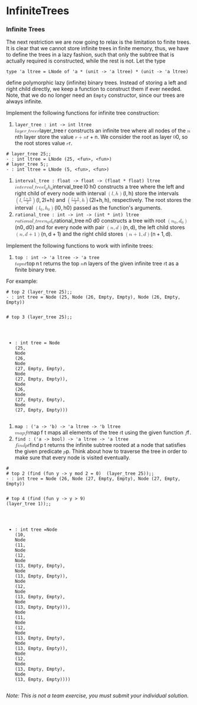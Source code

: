 # InfiniteTrees
<div _ngcontent-bkf-c211="" id="programming-exercise-instructions-content" class="guided-tour instructions__content__markdown markdown-preview"><h3 id="infinitetrees">Infinite Trees</h3>
<p>The next restriction we are now going to relax is the limitation to finite trees. It is clear that we cannot store infinite trees in finite memory, thus, we have to define the trees in a lazy fashion, such that only the subtree that is actually required is constructed, while the rest is not. Let the type</p>
<pre class="ocaml language-ocaml"><code class="hljs ocaml language-ocaml"><span class="hljs-keyword">type</span> <span class="hljs-symbol">'a</span> ltree = <span class="hljs-type">LNode</span> <span class="hljs-keyword">of</span> <span class="hljs-symbol">'a</span> * (<span class="hljs-built_in">unit</span> -&gt; <span class="hljs-symbol">'a</span> ltree) * (<span class="hljs-built_in">unit</span> -&gt; <span class="hljs-symbol">'a</span> ltree)
</code></pre>
<p>define polymorphic lazy (infinite) binary trees. Instead of storing a left and right child directly, we keep a function to construct them if ever needed. Note, that we do no longer need an <code>Empty</code> constructor, since our trees are always infinite.</p>
<p>Implement the following functions for infinite tree construction:</p>
<ol>
<li><code>layer_tree : int -&gt; int ltree</code><br>
<span><span class="katex"><span class="katex-mathml"><math><mrow><mrow><mi mathvariant="monospace">l</mi><mi mathvariant="monospace">a</mi><mi mathvariant="monospace">y</mi><mi mathvariant="monospace">e</mi><mi mathvariant="monospace">r</mi><mi mathvariant="monospace">_</mi><mi mathvariant="monospace">t</mi><mi mathvariant="monospace">r</mi><mi mathvariant="monospace">e</mi><mi mathvariant="monospace">e</mi></mrow>&amp;MediumSpace;<mi>r</mi></mrow>\mathtt{layer\_tree}\: r</math></span><span aria-hidden="true" class="katex-html"><span class="base"><span style="height: 0.83333em; vertical-align: -0.22222em;" class="strut"></span><span class="mord"><span class="mord mathtt">l</span><span class="mord mathtt">a</span><span class="mord mathtt">y</span><span class="mord mathtt">e</span><span class="mord mathtt">r</span><span class="mord mathtt">_</span><span class="mord mathtt">t</span><span class="mord mathtt">r</span><span class="mord mathtt">e</span><span class="mord mathtt">e</span></span><span style="margin-right: 0.222222em;" class="mspace"></span><span style="margin-right: 0.02778em;" class="mord mathdefault">r</span></span></span></span></span> constructs an infinite tree where all nodes of the <span><span class="katex"><span class="katex-mathml"><math><mrow><mi>n</mi></mrow>n</math></span><span aria-hidden="true" class="katex-html"><span class="base"><span style="height: 0.43056em; vertical-align: 0em;" class="strut"></span><span class="mord mathdefault">n</span></span></span></span></span>th layer store the value <span><span class="katex"><span class="katex-mathml"><math><mrow><mi>r</mi><mo>+</mo><mi>n</mi></mrow>r + n</math></span><span aria-hidden="true" class="katex-html"><span class="base"><span style="height: 0.66666em; vertical-align: -0.08333em;" class="strut"></span><span style="margin-right: 0.02778em;" class="mord mathdefault">r</span><span style="margin-right: 0.222222em;" class="mspace"></span><span class="mbin">+</span><span style="margin-right: 0.222222em;" class="mspace"></span></span><span class="base"><span style="height: 0.43056em; vertical-align: 0em;" class="strut"></span><span class="mord mathdefault">n</span></span></span></span></span>. We consider the root as layer <span><span class="katex"><span class="katex-mathml"><math><mrow><mn>0</mn></mrow>0</math></span><span aria-hidden="true" class="katex-html"><span class="base"><span style="height: 0.64444em; vertical-align: 0em;" class="strut"></span><span class="mord">0</span></span></span></span></span>, so the root stores value <span><span class="katex"><span class="katex-mathml"><math><mrow><mi>r</mi></mrow>r</math></span><span aria-hidden="true" class="katex-html"><span class="base"><span style="height: 0.43056em; vertical-align: 0em;" class="strut"></span><span style="margin-right: 0.02778em;" class="mord mathdefault">r</span></span></span></span></span>.</li>
</ol>
<pre><code class="hljs"><span class="hljs-comment"># layer_tree 25;;</span>
- : int ltree = LNode (<span class="hljs-number">25</span>, &lt;<span class="hljs-function"><span class="hljs-keyword">fun</span><span class="hljs-title">&gt;</span></span>, &lt;<span class="hljs-function"><span class="hljs-keyword">fun</span><span class="hljs-title">&gt;</span></span>)
<span class="hljs-comment"># layer_tree 5;;  </span>
- : int ltree = LNode (<span class="hljs-number">5</span>, &lt;<span class="hljs-function"><span class="hljs-keyword">fun</span><span class="hljs-title">&gt;</span></span>, &lt;<span class="hljs-function"><span class="hljs-keyword">fun</span><span class="hljs-title">&gt;</span></span>)
</code></pre>
<ol>
<li><code>interval_tree : float -&gt; float -&gt; (float * float) ltree</code><br>
<span><span class="katex"><span class="katex-mathml"><math><mrow><mrow><mi mathvariant="monospace">i</mi><mi mathvariant="monospace">n</mi><mi mathvariant="monospace">t</mi><mi mathvariant="monospace">e</mi><mi mathvariant="monospace">r</mi><mi mathvariant="monospace">v</mi><mi mathvariant="monospace">a</mi><mi mathvariant="monospace">l</mi><mi mathvariant="monospace">_</mi><mi mathvariant="monospace">t</mi><mi mathvariant="monospace">r</mi><mi mathvariant="monospace">e</mi><mi mathvariant="monospace">e</mi></mrow>&amp;MediumSpace;<msub><mi>l</mi><mn>0</mn></msub>&amp;MediumSpace;<msub><mi>h</mi><mn>0</mn></msub></mrow>\mathtt{interval\_tree}\: l_0\: h_0 </math></span><span aria-hidden="true" class="katex-html"><span class="base"><span style="height: 0.84444em; vertical-align: -0.15em;" class="strut"></span><span class="mord"><span class="mord mathtt">i</span><span class="mord mathtt">n</span><span class="mord mathtt">t</span><span class="mord mathtt">e</span><span class="mord mathtt">r</span><span class="mord mathtt">v</span><span class="mord mathtt">a</span><span class="mord mathtt">l</span><span class="mord mathtt">_</span><span class="mord mathtt">t</span><span class="mord mathtt">r</span><span class="mord mathtt">e</span><span class="mord mathtt">e</span></span><span style="margin-right: 0.222222em;" class="mspace"></span><span class="mord"><span style="margin-right: 0.01968em;" class="mord mathdefault">l</span><span class="msupsub"><span class="vlist-t vlist-t2"><span class="vlist-r"><span style="height: 0.301108em;" class="vlist"><span style="top: -2.55em; margin-left: -0.01968em; margin-right: 0.05em;" class=""><span style="height: 2.7em;" class="pstrut"></span><span class="sizing reset-size6 size3 mtight"><span class="mord mtight">0</span></span></span></span><span class="vlist-s">​</span></span><span class="vlist-r"><span style="height: 0.15em;" class="vlist"><span class=""></span></span></span></span></span></span><span style="margin-right: 0.222222em;" class="mspace"></span><span class="mord"><span class="mord mathdefault">h</span><span class="msupsub"><span class="vlist-t vlist-t2"><span class="vlist-r"><span style="height: 0.301108em;" class="vlist"><span style="top: -2.55em; margin-left: 0em; margin-right: 0.05em;" class=""><span style="height: 2.7em;" class="pstrut"></span><span class="sizing reset-size6 size3 mtight"><span class="mord mtight">0</span></span></span></span><span class="vlist-s">​</span></span><span class="vlist-r"><span style="height: 0.15em;" class="vlist"><span class=""></span></span></span></span></span></span></span></span></span></span> constructs a tree where the left and right child of every node with interval <span><span class="katex"><span class="katex-mathml"><math><mrow><mo>(</mo><mi>l</mi><mo separator="true">,</mo><mi>h</mi><mo>)</mo></mrow>(l,h)</math></span><span aria-hidden="true" class="katex-html"><span class="base"><span style="height: 1em; vertical-align: -0.25em;" class="strut"></span><span class="mopen">(</span><span style="margin-right: 0.01968em;" class="mord mathdefault">l</span><span class="mpunct">,</span><span style="margin-right: 0.166667em;" class="mspace"></span><span class="mord mathdefault">h</span><span class="mclose">)</span></span></span></span></span> store the intervals <span><span class="katex"><span class="katex-mathml"><math><mrow><mo>(</mo><mi>l</mi><mo separator="true">,</mo><mfrac><mrow><mi>l</mi><mo>+</mo><mi>h</mi></mrow><mn>2</mn></mfrac><mo>)</mo></mrow>(l, \frac{l+h}{2})</math></span><span aria-hidden="true" class="katex-html"><span class="base"><span style="height: 1.22511em; vertical-align: -0.345em;" class="strut"></span><span class="mopen">(</span><span style="margin-right: 0.01968em;" class="mord mathdefault">l</span><span class="mpunct">,</span><span style="margin-right: 0.166667em;" class="mspace"></span><span class="mord"><span class="mopen nulldelimiter"></span><span class="mfrac"><span class="vlist-t vlist-t2"><span class="vlist-r"><span style="height: 0.880108em;" class="vlist"><span style="top: -2.655em;" class=""><span style="height: 3em;" class="pstrut"></span><span class="sizing reset-size6 size3 mtight"><span class="mord mtight"><span class="mord mtight">2</span></span></span></span><span style="top: -3.23em;" class=""><span style="height: 3em;" class="pstrut"></span><span style="border-bottom-width: 0.04em;" class="frac-line"></span></span><span style="top: -3.394em;" class=""><span style="height: 3em;" class="pstrut"></span><span class="sizing reset-size6 size3 mtight"><span class="mord mtight"><span style="margin-right: 0.01968em;" class="mord mathdefault mtight">l</span><span class="mbin mtight">+</span><span class="mord mathdefault mtight">h</span></span></span></span></span><span class="vlist-s">​</span></span><span class="vlist-r"><span style="height: 0.345em;" class="vlist"><span class=""></span></span></span></span></span><span class="mclose nulldelimiter"></span></span><span class="mclose">)</span></span></span></span></span> and <span><span class="katex"><span class="katex-mathml"><math><mrow><mo>(</mo><mfrac><mrow><mi>l</mi><mo>+</mo><mi>h</mi></mrow><mn>2</mn></mfrac><mo separator="true">,</mo><mi>h</mi><mo>)</mo></mrow>(\frac{l+h}{2}, h)</math></span><span aria-hidden="true" class="katex-html"><span class="base"><span style="height: 1.22511em; vertical-align: -0.345em;" class="strut"></span><span class="mopen">(</span><span class="mord"><span class="mopen nulldelimiter"></span><span class="mfrac"><span class="vlist-t vlist-t2"><span class="vlist-r"><span style="height: 0.880108em;" class="vlist"><span style="top: -2.655em;" class=""><span style="height: 3em;" class="pstrut"></span><span class="sizing reset-size6 size3 mtight"><span class="mord mtight"><span class="mord mtight">2</span></span></span></span><span style="top: -3.23em;" class=""><span style="height: 3em;" class="pstrut"></span><span style="border-bottom-width: 0.04em;" class="frac-line"></span></span><span style="top: -3.394em;" class=""><span style="height: 3em;" class="pstrut"></span><span class="sizing reset-size6 size3 mtight"><span class="mord mtight"><span style="margin-right: 0.01968em;" class="mord mathdefault mtight">l</span><span class="mbin mtight">+</span><span class="mord mathdefault mtight">h</span></span></span></span></span><span class="vlist-s">​</span></span><span class="vlist-r"><span style="height: 0.345em;" class="vlist"><span class=""></span></span></span></span></span><span class="mclose nulldelimiter"></span></span><span class="mpunct">,</span><span style="margin-right: 0.166667em;" class="mspace"></span><span class="mord mathdefault">h</span><span class="mclose">)</span></span></span></span></span>, respectively. The root stores the interval <span><span class="katex"><span class="katex-mathml"><math><mrow><mo>(</mo><msub><mi>l</mi><mn>0</mn></msub><mo separator="true">,</mo><msub><mi>h</mi><mn>0</mn></msub><mo>)</mo></mrow>(l_{0}, h_{0})</math></span><span aria-hidden="true" class="katex-html"><span class="base"><span style="height: 1em; vertical-align: -0.25em;" class="strut"></span><span class="mopen">(</span><span class="mord"><span style="margin-right: 0.01968em;" class="mord mathdefault">l</span><span class="msupsub"><span class="vlist-t vlist-t2"><span class="vlist-r"><span style="height: 0.301108em;" class="vlist"><span style="top: -2.55em; margin-left: -0.01968em; margin-right: 0.05em;" class=""><span style="height: 2.7em;" class="pstrut"></span><span class="sizing reset-size6 size3 mtight"><span class="mord mtight"><span class="mord mtight">0</span></span></span></span></span><span class="vlist-s">​</span></span><span class="vlist-r"><span style="height: 0.15em;" class="vlist"><span class=""></span></span></span></span></span></span><span class="mpunct">,</span><span style="margin-right: 0.166667em;" class="mspace"></span><span class="mord"><span class="mord mathdefault">h</span><span class="msupsub"><span class="vlist-t vlist-t2"><span class="vlist-r"><span style="height: 0.301108em;" class="vlist"><span style="top: -2.55em; margin-left: 0em; margin-right: 0.05em;" class=""><span style="height: 2.7em;" class="pstrut"></span><span class="sizing reset-size6 size3 mtight"><span class="mord mtight"><span class="mord mtight">0</span></span></span></span></span><span class="vlist-s">​</span></span><span class="vlist-r"><span style="height: 0.15em;" class="vlist"><span class=""></span></span></span></span></span></span><span class="mclose">)</span></span></span></span></span> passed as the function's arguments.</li>
<li><code>rational_tree : int -&gt; int -&gt; (int * int) ltree</code><br>
<span><span class="katex"><span class="katex-mathml"><math><mrow><mrow><mi mathvariant="monospace">r</mi><mi mathvariant="monospace">a</mi><mi mathvariant="monospace">t</mi><mi mathvariant="monospace">i</mi><mi mathvariant="monospace">o</mi><mi mathvariant="monospace">n</mi><mi mathvariant="monospace">a</mi><mi mathvariant="monospace">l</mi><mi mathvariant="monospace">_</mi><mi mathvariant="monospace">t</mi><mi mathvariant="monospace">r</mi><mi mathvariant="monospace">e</mi><mi mathvariant="monospace">e</mi></mrow>&amp;MediumSpace;<msub><mi>n</mi><mn>0</mn></msub>&amp;MediumSpace;<msub><mi>d</mi><mn>0</mn></msub></mrow>\mathtt{rational\_tree}\: n_0\: d_0 </math></span><span aria-hidden="true" class="katex-html"><span class="base"><span style="height: 0.84444em; vertical-align: -0.15em;" class="strut"></span><span class="mord"><span class="mord mathtt">r</span><span class="mord mathtt">a</span><span class="mord mathtt">t</span><span class="mord mathtt">i</span><span class="mord mathtt">o</span><span class="mord mathtt">n</span><span class="mord mathtt">a</span><span class="mord mathtt">l</span><span class="mord mathtt">_</span><span class="mord mathtt">t</span><span class="mord mathtt">r</span><span class="mord mathtt">e</span><span class="mord mathtt">e</span></span><span style="margin-right: 0.222222em;" class="mspace"></span><span class="mord"><span class="mord mathdefault">n</span><span class="msupsub"><span class="vlist-t vlist-t2"><span class="vlist-r"><span style="height: 0.301108em;" class="vlist"><span style="top: -2.55em; margin-left: 0em; margin-right: 0.05em;" class=""><span style="height: 2.7em;" class="pstrut"></span><span class="sizing reset-size6 size3 mtight"><span class="mord mtight">0</span></span></span></span><span class="vlist-s">​</span></span><span class="vlist-r"><span style="height: 0.15em;" class="vlist"><span class=""></span></span></span></span></span></span><span style="margin-right: 0.222222em;" class="mspace"></span><span class="mord"><span class="mord mathdefault">d</span><span class="msupsub"><span class="vlist-t vlist-t2"><span class="vlist-r"><span style="height: 0.301108em;" class="vlist"><span style="top: -2.55em; margin-left: 0em; margin-right: 0.05em;" class=""><span style="height: 2.7em;" class="pstrut"></span><span class="sizing reset-size6 size3 mtight"><span class="mord mtight">0</span></span></span></span><span class="vlist-s">​</span></span><span class="vlist-r"><span style="height: 0.15em;" class="vlist"><span class=""></span></span></span></span></span></span></span></span></span></span> constructs a tree with root <span><span class="katex"><span class="katex-mathml"><math><mrow><mo>(</mo><msub><mi>n</mi><mn>0</mn></msub><mo separator="true">,</mo><msub><mi>d</mi><mn>0</mn></msub><mo>)</mo></mrow>(n_0,d_0)</math></span><span aria-hidden="true" class="katex-html"><span class="base"><span style="height: 1em; vertical-align: -0.25em;" class="strut"></span><span class="mopen">(</span><span class="mord"><span class="mord mathdefault">n</span><span class="msupsub"><span class="vlist-t vlist-t2"><span class="vlist-r"><span style="height: 0.301108em;" class="vlist"><span style="top: -2.55em; margin-left: 0em; margin-right: 0.05em;" class=""><span style="height: 2.7em;" class="pstrut"></span><span class="sizing reset-size6 size3 mtight"><span class="mord mtight">0</span></span></span></span><span class="vlist-s">​</span></span><span class="vlist-r"><span style="height: 0.15em;" class="vlist"><span class=""></span></span></span></span></span></span><span class="mpunct">,</span><span style="margin-right: 0.166667em;" class="mspace"></span><span class="mord"><span class="mord mathdefault">d</span><span class="msupsub"><span class="vlist-t vlist-t2"><span class="vlist-r"><span style="height: 0.301108em;" class="vlist"><span style="top: -2.55em; margin-left: 0em; margin-right: 0.05em;" class=""><span style="height: 2.7em;" class="pstrut"></span><span class="sizing reset-size6 size3 mtight"><span class="mord mtight">0</span></span></span></span><span class="vlist-s">​</span></span><span class="vlist-r"><span style="height: 0.15em;" class="vlist"><span class=""></span></span></span></span></span></span><span class="mclose">)</span></span></span></span></span> and for every node with pair <span><span class="katex"><span class="katex-mathml"><math><mrow><mo>(</mo><mi>n</mi><mo separator="true">,</mo><mi>d</mi><mo>)</mo></mrow>(n,d)</math></span><span aria-hidden="true" class="katex-html"><span class="base"><span style="height: 1em; vertical-align: -0.25em;" class="strut"></span><span class="mopen">(</span><span class="mord mathdefault">n</span><span class="mpunct">,</span><span style="margin-right: 0.166667em;" class="mspace"></span><span class="mord mathdefault">d</span><span class="mclose">)</span></span></span></span></span>, the left child stores <span><span class="katex"><span class="katex-mathml"><math><mrow><mo>(</mo><mi>n</mi><mo separator="true">,</mo><mi>d</mi><mo>+</mo><mn>1</mn><mo>)</mo></mrow>(n,d+1)</math></span><span aria-hidden="true" class="katex-html"><span class="base"><span style="height: 1em; vertical-align: -0.25em;" class="strut"></span><span class="mopen">(</span><span class="mord mathdefault">n</span><span class="mpunct">,</span><span style="margin-right: 0.166667em;" class="mspace"></span><span class="mord mathdefault">d</span><span style="margin-right: 0.222222em;" class="mspace"></span><span class="mbin">+</span><span style="margin-right: 0.222222em;" class="mspace"></span></span><span class="base"><span style="height: 1em; vertical-align: -0.25em;" class="strut"></span><span class="mord">1</span><span class="mclose">)</span></span></span></span></span> and the right child stores <span><span class="katex"><span class="katex-mathml"><math><mrow><mo>(</mo><mi>n</mi><mo>+</mo><mn>1</mn><mo separator="true">,</mo><mi>d</mi><mo>)</mo></mrow>(n+1,d)</math></span><span aria-hidden="true" class="katex-html"><span class="base"><span style="height: 1em; vertical-align: -0.25em;" class="strut"></span><span class="mopen">(</span><span class="mord mathdefault">n</span><span style="margin-right: 0.222222em;" class="mspace"></span><span class="mbin">+</span><span style="margin-right: 0.222222em;" class="mspace"></span></span><span class="base"><span style="height: 1em; vertical-align: -0.25em;" class="strut"></span><span class="mord">1</span><span class="mpunct">,</span><span style="margin-right: 0.166667em;" class="mspace"></span><span class="mord mathdefault">d</span><span class="mclose">)</span></span></span></span></span>.</li>
</ol>
<p>Implement the following functions to work with infinite trees:</p>
<ol>
<li><code>top : int -&gt; 'a ltree -&gt; 'a tree</code><br>
<span><span class="katex"><span class="katex-mathml"><math><mrow><mrow><mi mathvariant="monospace">t</mi><mi mathvariant="monospace">o</mi><mi mathvariant="monospace">p</mi></mrow>&amp;MediumSpace;<mi>n</mi>&amp;MediumSpace;<mi>t</mi></mrow>\mathtt{top}\: n\: t</math></span><span aria-hidden="true" class="katex-html"><span class="base"><span style="height: 0.8373em; vertical-align: -0.22222em;" class="strut"></span><span class="mord"><span class="mord mathtt">t</span><span class="mord mathtt">o</span><span class="mord mathtt">p</span></span><span style="margin-right: 0.222222em;" class="mspace"></span><span class="mord mathdefault">n</span><span style="margin-right: 0.222222em;" class="mspace"></span><span class="mord mathdefault">t</span></span></span></span></span> returns the top <span><span class="katex"><span class="katex-mathml"><math><mrow><mi>n</mi></mrow>n</math></span><span aria-hidden="true" class="katex-html"><span class="base"><span style="height: 0.43056em; vertical-align: 0em;" class="strut"></span><span class="mord mathdefault">n</span></span></span></span></span> layers of the given infinite tree <span><span class="katex"><span class="katex-mathml"><math><mrow><mi>t</mi></mrow>t</math></span><span aria-hidden="true" class="katex-html"><span class="base"><span style="height: 0.61508em; vertical-align: 0em;" class="strut"></span><span class="mord mathdefault">t</span></span></span></span></span> as a finite binary tree.</li>
</ol>
<p>For example: </p>
<pre><code class="hljs"><span class="hljs-comment"># top 2 (layer_tree 25);;     </span>
- : int tree = <span class="hljs-keyword">Node</span> <span class="hljs-title">(25</span>, <span class="hljs-keyword">Node</span> <span class="hljs-title">(26</span>, Empty, Empty), <span class="hljs-keyword">Node</span> <span class="hljs-title">(26</span>, Empty, Empty))

<span class="hljs-comment"># top 3 (layer_tree 25);;</span>
- : int tree = <span class="hljs-keyword">Node</span> <span class="hljs-title">(25</span>, <span class="hljs-keyword">Node</span> <span class="hljs-title">(26</span>, <span class="hljs-keyword">Node</span> <span class="hljs-title">(27</span>, Empty, Empty), <span class="hljs-keyword">Node</span> <span class="hljs-title">(27</span>, Empty, Empty)),
                         <span class="hljs-keyword">Node</span> <span class="hljs-title">(26</span>, <span class="hljs-keyword">Node</span> <span class="hljs-title">(27</span>, Empty, Empty), <span class="hljs-keyword">Node</span> <span class="hljs-title">(27</span>, Empty, Empty)))
</code></pre>
<ol>
<li><code>map : ('a -&gt; 'b) -&gt; 'a ltree -&gt; 'b ltree</code><br>
<span><span class="katex"><span class="katex-mathml"><math><mrow><mrow><mi mathvariant="monospace">m</mi><mi mathvariant="monospace">a</mi><mi mathvariant="monospace">p</mi></mrow>&amp;MediumSpace;<mi>f</mi>&amp;MediumSpace;<mi>t</mi></mrow>\mathtt{map}\: f\: t</math></span><span aria-hidden="true" class="katex-html"><span class="base"><span style="height: 0.91666em; vertical-align: -0.22222em;" class="strut"></span><span class="mord"><span class="mord mathtt">m</span><span class="mord mathtt">a</span><span class="mord mathtt">p</span></span><span style="margin-right: 0.222222em;" class="mspace"></span><span style="margin-right: 0.10764em;" class="mord mathdefault">f</span><span style="margin-right: 0.222222em;" class="mspace"></span><span class="mord mathdefault">t</span></span></span></span></span> maps all elements of the tree <span><span class="katex"><span class="katex-mathml"><math><mrow><mi>t</mi></mrow>t</math></span><span aria-hidden="true" class="katex-html"><span class="base"><span style="height: 0.61508em; vertical-align: 0em;" class="strut"></span><span class="mord mathdefault">t</span></span></span></span></span> using the given function <span><span class="katex"><span class="katex-mathml"><math><mrow><mi>f</mi></mrow>f</math></span><span aria-hidden="true" class="katex-html"><span class="base"><span style="height: 0.88888em; vertical-align: -0.19444em;" class="strut"></span><span style="margin-right: 0.10764em;" class="mord mathdefault">f</span></span></span></span></span>.</li>
<li><code>find : ('a -&gt; bool) -&gt; 'a ltree -&gt; 'a ltree</code><br>
<span><span class="katex"><span class="katex-mathml"><math><mrow><mrow><mi mathvariant="monospace">f</mi><mi mathvariant="monospace">i</mi><mi mathvariant="monospace">n</mi><mi mathvariant="monospace">d</mi></mrow>&amp;MediumSpace;<mi>p</mi>&amp;MediumSpace;<mi>t</mi></mrow>\mathtt{find}\: p\: t</math></span><span aria-hidden="true" class="katex-html"><span class="base"><span style="height: 0.80952em; vertical-align: -0.19444em;" class="strut"></span><span class="mord"><span class="mord mathtt">f</span><span class="mord mathtt">i</span><span class="mord mathtt">n</span><span class="mord mathtt">d</span></span><span style="margin-right: 0.222222em;" class="mspace"></span><span class="mord mathdefault">p</span><span style="margin-right: 0.222222em;" class="mspace"></span><span class="mord mathdefault">t</span></span></span></span></span> returns the infinite subtree rooted at a node that satisfies the given predicate <span><span class="katex"><span class="katex-mathml"><math><mrow><mi>p</mi></mrow>p</math></span><span aria-hidden="true" class="katex-html"><span class="base"><span style="height: 0.625em; vertical-align: -0.19444em;" class="strut"></span><span class="mord mathdefault">p</span></span></span></span></span>. Think about how to traverse the tree in order to make sure that every node is visited eventually.</li>
</ol>
<pre><code class="hljs"><span class="hljs-comment"># </span>
<span class="hljs-comment"># top 2 (find (fun y -&gt; y mod 2 = 0)  (layer_tree 25));; </span>
- : int tree = <span class="hljs-keyword">Node</span> <span class="hljs-title">(26</span>, <span class="hljs-keyword">Node</span> <span class="hljs-title">(27</span>, Empty, Empty), <span class="hljs-keyword">Node</span> <span class="hljs-title">(27</span>, Empty, Empty))

<span class="hljs-comment"># top 4 (find (fun y -&gt; y &gt; 9)  (layer_tree 1));;</span>
- : int tree =<span class="hljs-keyword">Node</span> <span class="hljs-title">(10</span>,
 <span class="hljs-keyword">Node</span> <span class="hljs-title">(11</span>, <span class="hljs-keyword">Node</span> <span class="hljs-title">(12</span>, <span class="hljs-keyword">Node</span> <span class="hljs-title">(13</span>, Empty, Empty), <span class="hljs-keyword">Node</span> <span class="hljs-title">(13</span>, Empty, Empty)),
 <span class="hljs-keyword">Node</span> <span class="hljs-title">(12</span>, <span class="hljs-keyword">Node</span> <span class="hljs-title">(13</span>, Empty, Empty), <span class="hljs-keyword">Node</span> <span class="hljs-title">(13</span>, Empty, Empty))),
 <span class="hljs-keyword">Node</span> <span class="hljs-title">(11</span>, <span class="hljs-keyword">Node</span> <span class="hljs-title">(12</span>, <span class="hljs-keyword">Node</span> <span class="hljs-title">(13</span>, Empty, Empty), <span class="hljs-keyword">Node</span> <span class="hljs-title">(13</span>, Empty, Empty)),
 <span class="hljs-keyword">Node</span> <span class="hljs-title">(12</span>, <span class="hljs-keyword">Node</span> <span class="hljs-title">(13</span>, Empty, Empty), <span class="hljs-keyword">Node</span> <span class="hljs-title">(13</span>, Empty, Empty))))
</code></pre>
<p><em>Note: This is not a team exercise, you must submit your individual solution.</em>  </p></div>

